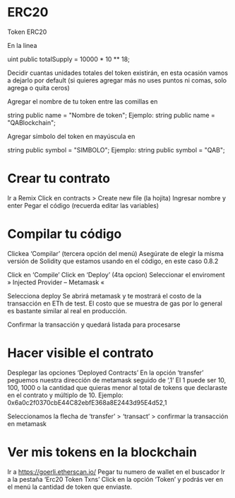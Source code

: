 # ERC20
Token ERC20


En la linea

uint public totalSupply = 10000 * 10 ** 18;

Decidir cuantas unidades totales del token existirán, en esta ocasión vamos a dejarlo por default (si quieres agregar más no uses puntos ni comas, solo agrega o quita ceros)

Agregar el nombre de tu token entre las comillas en

string public name = "Nombre de token";
Ejemplo: string public name = "QABlockchain";

Agregar símbolo del token en mayúscula en

string public symbol = "SIMBOLO";
Ejemplo:
string public symbol = "QAB";


# Crear tu contrato
Ir a Remix
Click en contracts > Create new file (la hojita)
Ingresar nombre y enter
Pegar el código (recuerda editar las variables)

# Compilar tu código
Clickea ‘Compilar’ (tercera opción del menú)
Asegúrate de elegir la misma versión de Solidity que estamos usando en el código, en este caso 0.8.2

Click en ‘Compile’ 
Click en ‘Deploy’ (4ta opcion)
Seleccionar el enviroment » Injected Provider – Metamask «

Selecciona deploy
Se abrirá metamask y te mostrará el costo de la transacción en ETh de test. 
El costo que se muestra de gas por lo general es bastante similar al real en producción. 

Confirmar la transacción y quedará listada para procesarse 

# Hacer visible el contrato
Desplegar las opciones ‘Deployed Contracts’
En la opción ‘transfer’ peguemos nuestra dirección de metamask seguido de ‘,1’ 
El 1 puede ser 10, 100, 1000 o la cantidad que quieras menor al total de tokens que declaraste en el contrato y múltiplo de 10. 
Ejemplo: 0x6a0c2f0370cbE44C82ebfE368a8E2443d95E4d52,1

Seleccionamos la flecha de ‘transfer’ > ‘transact’ > confirmar la transacción en metamask

# Ver mis tokens en la blockchain
Ir a https://goerli.etherscan.io/
Pegar tu numero de wallet en el buscador
Ir a la pestaña ‘Erc20 Token Txns’
Click en la opción ‘Token’ y podrás ver en el menú la cantidad de token que enviaste.
